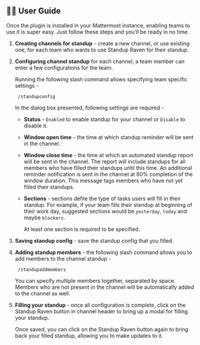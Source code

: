## 👩‍💼 User Guide

Once the plugin is installed in your Mattermost instance, enabling teams to use it is super easy.
Just follow these steps and you'll be ready in no time.

1. **Creating channels for standup** - create a new channel, or use existing one, for each team who wants to use Standup Raven for their standup.

1. **Configuring channel standup** for each channel, a team member can enter a few configurations for the team.
    
    Running the following slash command allows specifying team specific settings -
    
        /standupconfig
        
    In the dialog box presented, following settings are required -
    
    * **Status** - `Enabled` to enable standup for your channel or `Disable` to disable it.
    
    * **Window open time** - the time at which standup reminder will be sent in the channel.
    
    * **Window close time** - the time at which an automated standup report will be sent in the channel. The report
    will include standups for all members who have filled their standups until this time.
    An additional reminder notification is sent in the channel at 80% completion of the window duration.
    This message tags members who have not yet filled their standups.
     
    * **Sections** - sections defile the type of tasks users will fill in their standup.
    For example, if your team fills their standup at beginning of their work day, suggested sections would be
    `yesterday`, `today` and maybe `blockers`.
        
        At least one section is required to be specified.
        
1. **Saving standup config** - save the standup config that you filled.

1. **Adding standup members** - the following slash command allows you to add members to the channel standup -

        /standupaddmembers
        
    You can specify multiple members together, separated by space. Members who are not present in the channel will
    be automatically added to the channel as well.
    
1. **Filling your standup** - once all configuration is complete, click on the Standup Raven button in
    channel header to bring up a modal for filling your standup.
    
    Once saved, you can click on the Standup Raven button again to bring back your filled standup, allowing you
    to make updates to it.
     
